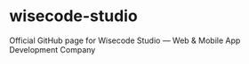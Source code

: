 # wisecode-studio
Official GitHub page for Wisecode Studio — Web &amp; Mobile App Development Company
